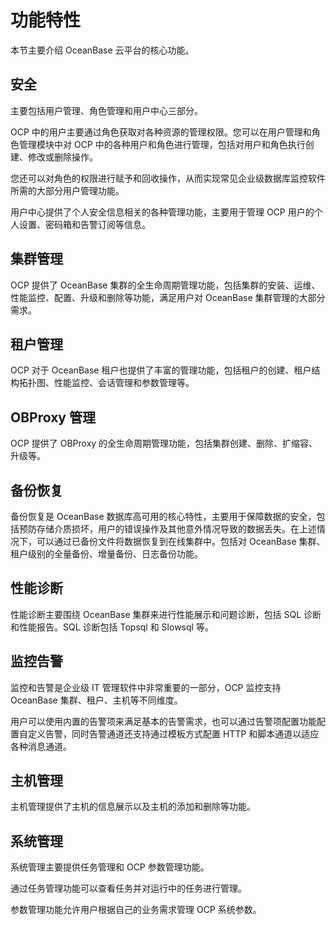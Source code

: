 # 功能特性

本节主要介绍 OceanBase 云平台的核心功能。

## 安全

主要包括用户管理、角色管理和用户中心三部分。

OCP 中的用户主要通过角色获取对各种资源的管理权限。您可以在用户管理和角色管理模块中对 OCP 中的各种用户和角色进行管理，包括对用户和角色执行创建、修改或删除操作。

您还可以对角色的权限进行赋予和回收操作，从而实现常见企业级数据库监控软件所需的大部分用户管理功能。

用户中心提供了个人安全信息相关的各种管理功能，主要用于管理 OCP 用户的个人设置、密码箱和告警订阅等信息。

## 集群管理

OCP 提供了 OceanBase 集群的全生命周期管理功能，包括集群的安装、运维、性能监控、配置、升级和删除等功能，满足用户对 OceanBase 集群管理的大部分需求。

## 租户管理

OCP 对于 OceanBase 租户也提供了丰富的管理功能，包括租户的创建、租户结构拓扑图、性能监控、会话管理和参数管理等。

## OBProxy 管理

OCP 提供了 OBProxy 的全生命周期管理功能，包括集群创建、删除、扩缩容、升级等。

## 备份恢复

备份恢复是 OceanBase 数据库高可用的核心特性，主要用于保障数据的安全，包括预防存储介质损坏，用户的错误操作及其他意外情况导致的数据丢失。在上述情况下，可以通过已备份文件将数据恢复到在线集群中。包括对 OceanBase 集群、租户级别的全量备份、增量备份、日志备份功能。

## 性能诊断

性能诊断主要围绕 OceanBase 集群来进行性能展示和问题诊断，包括 SQL 诊断和性能报告。SQL 诊断包括 Topsql 和 Slowsql 等。

## 监控告警

监控和告警是企业级 IT 管理软件中非常重要的一部分，OCP 监控支持 OceanBase 集群、租户、主机等不同维度。

用户可以使用内置的告警项来满足基本的告警需求，也可以通过告警项配置功能配置自定义告警，同时告警通道还支持通过模板方式配置 HTTP 和脚本通道以适应各种消息通道。

## 主机管理

主机管理提供了主机的信息展示以及主机的添加和删除等功能。

## 系统管理

系统管理主要提供任务管理和 OCP 参数管理功能。

通过任务管理功能可以查看任务并对运行中的任务进行管理。

参数管理功能允许用户根据自己的业务需求管理 OCP 系统参数。
